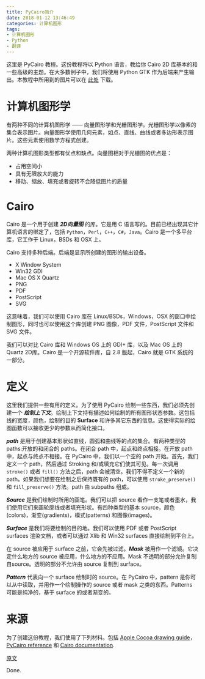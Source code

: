 ```yaml
---
title: PyCairo简介
date: 2018-01-12 13:46:49
categories: 计算机图形
tags:
- 计算机图形
- Python
- 翻译
---
```


这里是 PyCairo 教程。这份教程将以 Python 语言，教给你 Cairo 2D 库基本的和一些高级的主题。在大多数例子中，我们将使用 Python GTK 作为后端来产生输出。本教程中所用到的图片可以在 [此处](http://zetcode.com/img/gfx/pycairo/images.zip) 下载。
<!--more-->
# 计算机图形学

有两种不同的计算机图形学 —— 向量图形学和光栅图形学。光栅图形学以像素的集合表示图片。向量图形学使用几何元素，如点、直线、曲线或者多边形表示图片。这些元素使用数学方程式创建。

两种计算机图形类型都有优点和缺点。向量图相对于光栅图的优点是：

 * 占用空间小
 * 具有无限放大的能力
 * 移动、缩放、填充或者旋转不会降低图片的质量

# Cairo

Cairo 是一个用于创建 ***2D向量图*** 的库。它是用 C 语言写的。目前已经出现其它计算机语言的绑定了，包括 `Python`，`Perl`，`C++`，`C#`，`Java`。Cairo 是一个多平台库，它工作于 Linux，BSDs 和 OSX 上。

Cairo 支持多种后端。后端是显示所创建的图形的输出设备。

 * X Window System
 * Win32 GDI
 * Mac OS X Quartz
 * PNG
 * PDF
 * PostScript
 * SVG

这意味着，我们可以使用 Cairo 库在 Linux/BSDs，Windows，OSX 的窗口中绘制图形，同时也可以使用这个库创建 PNG 图像，PDF 文件，PostScript 文件和 SVG 文件。

我们可以对比 Cairo 库和 Windows OS 上的 GDI+ 库，以及 Mac OS 上的 Quartz 2D库。Cairo 是一个开源软件库，自 2.8 版起，Cairo 就是 GTK 系统的一部分。

# 定义

这里我们提供一些有用的定义。为了使用 PyCairo 绘制一些东西，我们必须先创建一个 ***绘制上下文***。绘制上下文持有描述如何绘制的所有图形状态参数。这包括线的宽度，颜色，绘制的目的 **Surface** 和许多其它东西的信息。这使得实际的绘图函数可以接收更少的参数从而简化接口。

***path*** 是用于创建基本形状如直线，圆弧和曲线等的点的集合。有两种类型的paths:开放的和闭合的 paths。在闭合 path 中，起点和终点相接。在开放 path 中，起点与终点不相接。在 PyCairo 中，我们以一个空的 path 开始。首先，我们定义一个 path，然后通过 Stroking 和/或填充它们使其可见。每一次调用 `stroke()` 或者 `fill()` 方法之后，path 会被清空。我们不得不定义一个新的 path。如果我们想要在绘制之后保持既有的 path，可以使用 `stroke_preserve()` 和 `fill_preserve()` 方法。path 由 subpaths 组成。

***Source*** 是我们绘制时所用的画笔。我们可以把 source 看作一支笔或者墨水，我们使用它们来画轮廓线或者填充形状。有四种类型的基本 source，颜色(colors)，渐变(gradients)，模式(patterns) 和图像(images)。

***Surface*** 是我们将要绘制的目的地。我们可以使用 PDF 或者 PostScript surfaces 渲染文档，或者可以通过 Xlib 和 Win32 surfaces 直接绘制到平台上。

在 source 被应用于 surface 之前，它会先被过滤。***Mask*** 被用作一个滤镜。它决定什么地方的 source 被应用，什么地方的不应用。Mask 不透明的部分允许复制自source。透明的部分不允许由 source 复制到 surface。

***Pattern*** 代表向一个 surface 绘制时的 source。在 PyCairo 中，pattern 是你可以从中读取，并用作一个绘制操作的 source 或者 mask 之类的东西。Patterns 可能是纯净的，基于 surface 的或者渐变的。

# 来源

为了创建这份教程，我们使用了下列材料。包括 [Apple Cocoa drawing guide](https://developer.apple.com/library/mac/#documentation/Cocoa/Conceptual/CocoaDrawingGuide/Introduction/Introduction.html)，[PyCairo reference](http://cairographics.org/documentation/pycairo/2/index.html) 和 [Cairo documentation](http://cairographics.org/documentation/).

[原文](http://zetcode.com/gfx/pycairo/introduction/)

Done.
